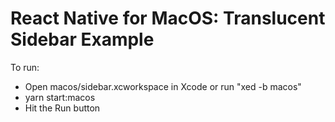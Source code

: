 # React Native for MacOS: Translucent Sidebar Example

To run:

- Open macos/sidebar.xcworkspace in Xcode or run "xed -b macos"
- yarn start:macos
- Hit the Run button
